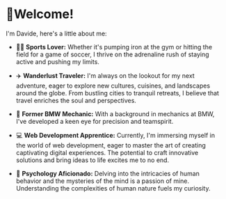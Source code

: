 # 👋Welcome!


I'm Davide, here's a little about me:

- 🏋️‍♂️ **Sports Lover:** Whether it's pumping iron at the gym or hitting the field for a game of soccer, I thrive on the adrenaline rush of staying active and pushing my limits.

- ✈️ **Wanderlust Traveler:** I'm always on the lookout for my next adventure, eager to explore new cultures, cuisines, and landscapes around the globe. From bustling cities to tranquil retreats, I believe that travel enriches the soul and perspectives.

- 🔧 **Former BMW Mechanic:** With a background in mechanics at BMW, I've developed a keen eye for precision and teamspirit.

- 💻 **Web Development Apprentice:** Currently, I'm immersing myself in the world of web development, eager to master the art of creating captivating digital experiences. The potential to craft innovative solutions and bring ideas to life excites me to no end.

- 🧠 **Psychology Aficionado:** Delving into the intricacies of human behavior and the mysteries of the mind is a passion of mine. Understanding the complexities of human nature fuels my curiosity.
